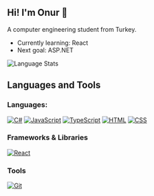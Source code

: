 ## Hi! I'm Onur 👋
A computer engineering student from Turkey.

- Currently learning: React
- Next goal: ASP.NET

![Language Stats](https://github-readme-stats.vercel.app/api/top-langs/?username=fanitonia&theme=vue-dark&show_icons=true&hide_border=true&layout=donut)

## Languages and Tools 
### Languages: 
[![C#](https://custom-icon-badges.demolab.com/badge/C%23-%23239120.svg?logo=cshrp&logoColor=white)](#)
[![JavaScript](https://img.shields.io/badge/JavaScript-F7DF1E?logo=javascript&logoColor=000)](#)
[![TypeScript](https://img.shields.io/badge/TypeScript-3178C6?logo=typescript&logoColor=fff)](#)
[![HTML](https://img.shields.io/badge/HTML-%23E34F26.svg?logo=html5&logoColor=white)](#)
[![CSS](https://img.shields.io/badge/CSS-639?logo=css&logoColor=fff)](#)

### Frameworks & Libraries
[![React](https://img.shields.io/badge/React-%2320232a.svg?logo=react&logoColor=%2361DAFB)](#)

### Tools
[![Git](https://img.shields.io/badge/Git-F05032?logo=git&logoColor=fff)](#)

<!---
signed by fanitonia (16.12.2023)
--->
